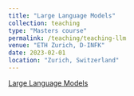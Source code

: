 ```yaml
---
title: "Large Language Models"
collection: teaching
type: "Masters course"
permalink: /teaching/teaching-llm
venue: "ETH Zurich, D-INFK"
date: 2023-02-01
location: "Zurich, Switzerland"
---
```

[Large Language Models](https://rycolab.io/classes/llm-s23/)